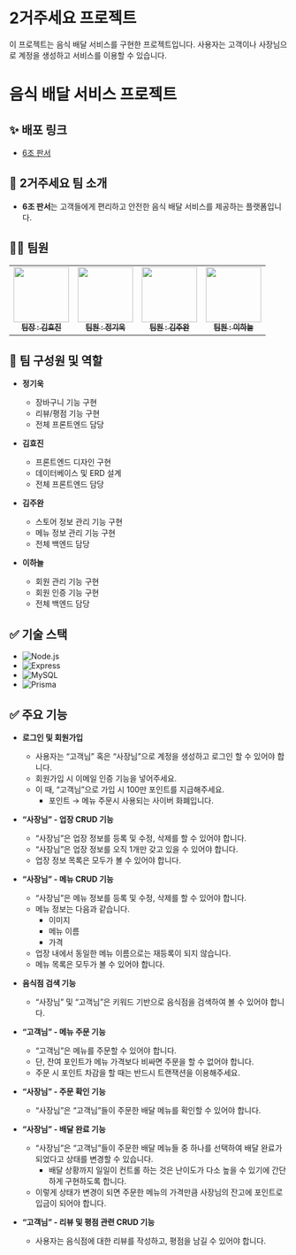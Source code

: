 # 2거주세요 프로젝트

이 프로젝트는 음식 배달 서비스를 구현한 프로젝트입니다. 사용자는 고객이나 사장님으로 계정을 생성하고 서비스를 이용할 수 있습니다.

# 음식 배달 서비스 프로젝트

## ✨ 배포 링크

-   [6조 판서](3.36.57.206:3333) <!-- 배포 링크 추가 -->

## 👋 2거주세요 팀 소개

-   **6조 판서**는 고객들에게 편리하고 안전한 음식 배달 서비스를 제공하는 플랫폼입니다.

## 👨‍💻 팀원

<table>
  <tbody>
    <tr>
      <td align="center"><a href="https://github.com/choisooyoung-dev"><img src="https://avatars.githubusercontent.com/u/108859974?v=4" width="100px;" alt=""/><br /><sub><b> 팀장 : 김효진 </b></sub></a><br /></td>
      <td align="center"><a href=https://github.com/dainK"><img src="https://avatars.githubusercontent.com/u/26786677?v=4" width="100px;" alt=""/><br /><sub><b> 팀원 : 정기욱 </b></sub></a><br /></td>
      <td align="center"><a href="https://github.com/nemo4"><img src="https://avatars.githubusercontent.com/u/25000762?v=4" width="100px;" alt=""/><br /><sub><b> 팀원 : 김주완 </b></sub></a><br /></td>
      <td align="center"><a href="https://github.com/jeongseon0"><img src="https://avatars.githubusercontent.com/u/86090167?v=4" width="100px;" alt=""/><br /><sub><b> 팀원 : 이하늘 </b></sub></a><br /></td>
    </tr>
  </tbody>
</table>

## 👥 팀 구성원 및 역할

-   **정기욱**

    -   장바구니 기능 구현
    -   리뷰/평점 기능 구현
    -   전체 프론트엔드 담당

-   **김효진**

    -   프론트엔드 디자인 구현
    -   데이터베이스 및 ERD 설계
    -   전체 프론트엔드 담당

-   **김주완**

    -   스토어 정보 관리 기능 구현
    -   메뉴 정보 관리 기능 구현
    -   전체 백엔드 담당

-   **이하늘**

    -   회원 관리 기능 구현
    -   회원 인증 기능 구현
    -   전체 백엔드 담당


## ✅ 기술 스택

<!-- 프로젝트에 사용된 기술 스택을 나열 -->

-   ![Node.js](https://img.shields.io/badge/node.js-339933?style=for-the-badge&logo=Node.js&logoColor=white)
-   ![Express](https://img.shields.io/badge/express-000000?style=for-the-badge&logo=express&logoColor=white)
-   ![MySQL](https://img.shields.io/badge/mysql-4479A1?style=for-the-badge&logo=mysql&logoColor=white)
-   ![Prisma](https://img.shields.io/badge/Prisma-2D3748?style=for-the-badge&logo=prisma&logoColor=white)

## ✅ 주요 기능

-   **로그인 및 회원가입**

    -   사용자는 “고객님” 혹은 “사장님”으로 계정을 생성하고 로그인 할 수 있어야 합니다.
    -   회원가입 시 이메일 인증 기능을 넣어주세요.
    -   이 때, “고객님”으로 가입 시 100만 포인트를 지급해주세요.
        -   포인트 → 메뉴 주문시 사용되는 사이버 화폐입니다.

-   **“사장님” - 업장 CRUD 기능**

    -   “사장님”은 업장 정보를 등록 및 수정, 삭제를 할 수 있어야 합니다.
    -   “사장님”은 업장 정보를 오직 1개만 갖고 있을 수 있어야 합니다.
    -   업장 정보 목록은 모두가 볼 수 있어야 합니다.

-   **“사장님” - 메뉴 CRUD 기능**

    -   “사장님”은 메뉴 정보를 등록 및 수정, 삭제를 할 수 있어야 합니다.
    -   메뉴 정보는 다음과 같습니다.
        -   이미지
        -   메뉴 이름
        -   가격
    -   업장 내에서 동일한 메뉴 이름으로는 재등록이 되지 않습니다.
    -   메뉴 목록은 모두가 볼 수 있어야 합니다.

-   **음식점 검색 기능**

    -   “사장님” 및 “고객님”은 키워드 기반으로 음식점을 검색하여 볼 수 있어야 합니다.

-   **“고객님” - 메뉴 주문 기능**

    -   “고객님”은 메뉴를 주문할 수 있어야 합니다.
    -   단, 잔여 포인트가 메뉴 가격보다 비싸면 주문을 할 수 없어야 합니다.
    -   주문 시 포인트 차감을 할 때는 반드시 트랜잭션을 이용해주세요.

-   **“사장님” - 주문 확인 기능**

    -   “사장님”은 “고객님”들이 주문한 배달 메뉴를 확인할 수 있어야 합니다.

-   **“사장님” - 배달 완료 기능**

    -   “사장님”은 “고객님”들이 주문한 배달 메뉴들 중 하나를 선택하여 배달 완료가 되었다고 상태를 변경할 수 있습니다.
        -   배달 상황까지 일일이 컨트롤 하는 것은 난이도가 다소 높을 수 있기에 간단하게 구현하도록 합니다.
    -   이렇게 상태가 변경이 되면 주문한 메뉴의 가격만큼 사장님의 잔고에 포인트로 입금이 되어야 합니다.

-   **“고객님” - 리뷰 및 평점 관련 CRUD 기능**
    -   사용자는 음식점에 대한 리뷰를 작성하고, 평점을 남길 수 있어야 합니다.
